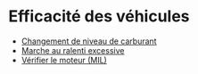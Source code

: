 # Efficacité des véhicules

- [Changement de niveau de carburant](efficacite-des-vehicules/changement-de-niveau-de-carburant.md)
- [Marche au ralenti excessive](efficacite-des-vehicules/marche-au-ralenti-excessive.md)
- [Vérifier le moteur (MIL)](efficacite-des-vehicules/verifier-le-moteur-mil.md)